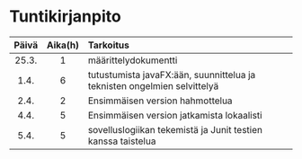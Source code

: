 # Tuntikirjanpito


|Päivä |Aika(h) | Tarkoitus |
|:----:|:------:|:----------|
|25.3.  |   1   |määrittelydokumentti|
|1.4.   | 6     |tutustumista javaFX:ään, suunnittelua ja teknisten ongelmien selvittelyä|
|2.4.   | 2     | Ensimmäisen version hahmottelua|
|4.4.   | 5     |Ensimmäisen version jatkamista lokaalisti|
|5.4.   | 5     |sovelluslogiikan tekemistä ja Junit testien kanssa taistelua|
